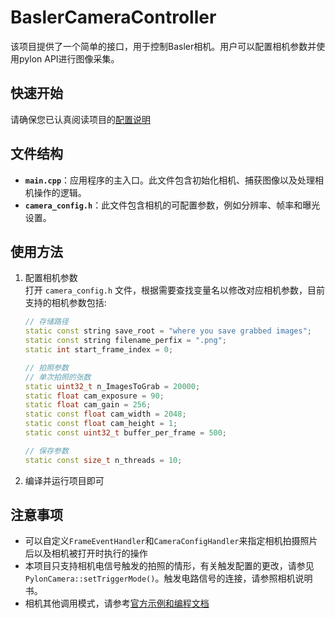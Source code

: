 # BaslerCameraController

该项目提供了一个简单的接口，用于控制Basler相机。用户可以配置相机参数并使用pylon API进行图像采集。

## 快速开始

请确保您已认真阅读项目的[配置说明](../README.md)

## 文件结构
- **`main.cpp`**：应用程序的主入口。此文件包含初始化相机、捕获图像以及处理相机操作的逻辑。
- **`camera_config.h`**：此文件包含相机的可配置参数，例如分辨率、帧率和曝光设置。

## 使用方法

1. 配置相机参数  
    打开 `camera_config.h` 文件，根据需要查找变量名以修改对应相机参数，目前支持的相机参数包括:
    ```cpp
    // 存储路径
    static const string save_root = "where you save grabbed images";
    static const string filename_perfix = ".png";
    static int start_frame_index = 0;

    // 拍照参数
    // 单次拍照的张数
    static uint32_t n_ImagesToGrab = 20000;
    static float cam_exposure = 90;
    static float cam_gain = 256;
    static const float cam_width = 2048;
    static const float cam_height = 1;
    static const uint32_t buffer_per_frame = 500;

    // 保存参数
    static const size_t n_threads = 10;
    ```

2. 编译并运行项目即可  

## 注意事项
- 可以自定义`FrameEventHandler`和`CameraConfigHandler`来指定相机拍摄照片后以及相机被打开时执行的操作 
- 本项目只支持相机电信号触发的拍照的情形，有关触发配置的更改，请参见`PylonCamera::setTriggerMode()`。触发电路信号的连接，请参照相机说明书。
- 相机其他调用模式，请参考[官方示例和编程文档](https://docs.baslerweb.com/pylonapi/cpp/)

